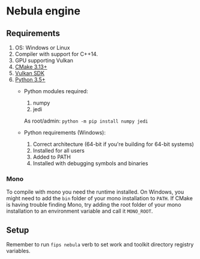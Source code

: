 # Nebula engine

## Requirements
1. OS: Windows or Linux
2. Compiler with support for C++14.
3. GPU supporting Vulkan
4. [CMake 3.13+](https://cmake.org/download/)
5. [Vulkan SDK](https://vulkan.lunarg.com/sdk/home)
6. [Python 3.5+](https://www.python.org/downloads)
    * Python modules required:
        1. numpy
        2. jedi
        
        As root/admin: `python -m pip install numpy jedi`
    * Python requirements (Windows):
        1. Correct architecture (64-bit if you're building for 64-bit systems)
        2. Installed for all users
        3. Added to PATH
        4. Installed with debugging symbols and binaries

### Mono
To compile with mono you need the runtime installed.
On Windows, you might need to add the `bin` folder of your mono installation to `PATH`.
If CMake is having trouble finding Mono, try adding the root folder of your mono installation to an environment variable and call it `MONO_ROOT`.

## Setup
Remember to run `fips nebula` verb to set work and toolkit directory registry variables.